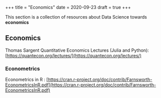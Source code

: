 +++
title = "Economics"
date = 2020-09-23
draft = true
+++

This section is a collection of resources about Data Science towards **economics**

## Economics

Thomas Sargent Quantitative Economics Lectures (Julia and Python): [https://quantecon.org/lectures/](https://quantecon.org/lectures/)

### Econometrics

Econometrics in R : [https://cran.r-project.org/doc/contrib/Farnsworth-EconometricsInR.pdf](https://cran.r-project.org/doc/contrib/Farnsworth-EconometricsInR.pdf)

